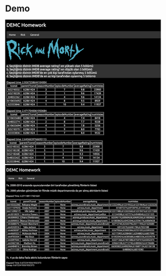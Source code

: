 # Demo

![asd](https://github.com/cobanov/demc-homework/raw/main/app/static/assets/rick.png)
![asd](https://github.com/cobanov/demc-homework/raw/main/app/static/assets/general.png)
